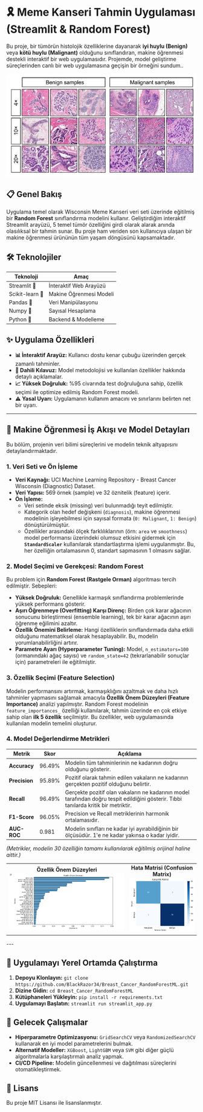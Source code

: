 # 🎗️ Meme Kanseri Tahmin Uygulaması (Streamlit & Random Forest)

Bu proje, bir tümörün histolojik özelliklerine dayanarak **iyi huylu (Benign)** veya **kötü huylu (Malignant)** olduğunu sınıflandıran, makine öğrenmesi destekli interaktif bir web uygulamasıdır. Projemde, model geliştirme süreçlerinden canlı bir web uygulamasına geçişin bir örneğini sundum..

<p align="center">
  <img src="images/breastcancer.jpg" width="700" />
</p>

## 📋 Genel Bakış

Uygulama temel olarak Wisconsin Meme Kanseri veri seti üzerinde eğitilmiş bir **Random Forest** sınıflandırma modelini kullanır. Geliştirdiğim interaktif Streamlit arayüzü, 5 temel tümör özelliğini girdi olarak alarak anında olasılıksal bir tahmin sunar. Bu proje ham veriden son kullanıcıya ulaşan bir makine öğrenmesi ürününün tüm yaşam döngüsünü kapsamaktadır.

## 🛠️ Teknolojiler

| Teknoloji      | Amaç                  |
|----------------|-----------------------|
| Streamlit 🎈   | İnteraktif Web Arayüzü |
| Scikit-learn 🧠| Makine Öğrenmesi Modeli|
| Pandas 🐼     | Veri Manipülasyonu    |
| Numpy 🔢     | Sayısal Hesaplama     |
| Python 🐍     | Backend & Modelleme   |

## ✨ Uygulama Özellikleri

- **📊 İnteraktif Arayüz:** Kullanıcı dostu kenar çubuğu üzerinden gerçek zamanlı tahminler.
- **📖 Dahili Kılavuz:** Model metodolojisi ve kullanılan özellikler hakkında detaylı açıklamalar.
- **📈 Yüksek Doğruluk:** %95 civarında test doğruluğuna sahip, özellik seçimi ile optimize edilmiş Random Forest modeli.
- **⚠️ Yasal Uyarı:** Uygulamanın kullanım amacını ve sınırlarını belirten net bir uyarı.

---

## 🔬 Makine Öğrenmesi İş Akışı ve Model Detayları

Bu bölüm, projenin veri bilimi süreçlerini ve modelin teknik altyapısını detaylandırmaktadır.

### 1. Veri Seti ve Ön İşleme
- **Veri Kaynağı:** UCI Machine Learning Repository - Breast Cancer Wisconsin (Diagnostic) Dataset.
- **Veri Yapısı:** 569 örnek (sample) ve 32 öznitelik (feature) içerir.
- **Ön İşleme:**
    - Veri setinde eksik (missing) veri bulunmadığı teyit edilmiştir.
    - Kategorik olan hedef değişkeni (`diagnosis`), makine öğrenmesi modelinin işleyebilmesi için sayısal formata (`0: Malignant`, `1: Benign`) dönüştürülmüştür.
    - Özellikler arasındaki ölçek farklılıklarının (örn: `area` ve `smoothness`) model performansı üzerindeki olumsuz etkisini gidermek için **`StandardScaler`** kullanılarak standartlaştırma işlemi uygulanmıştır. Bu, her özelliğin ortalamasının 0, standart sapmasının 1 olmasını sağlar.

### 2. Model Seçimi ve Gerekçesi: Random Forest
Bu problem için **Random Forest (Rastgele Orman)** algoritması tercih edilmiştir. Sebepleri:
- **Yüksek Doğruluk:** Genellikle karmaşık sınıflandırma problemlerinde yüksek performans gösterir.
- **Aşırı Öğrenmeye (Overfitting) Karşı Direnç:** Birden çok karar ağacının sonucunu birleştirmesi (ensemble learning), tek bir karar ağacının aşırı öğrenme eğilimini azaltır.
- **Özellik Önemini Belirleme:** Hangi özelliklerin sınıflandırmada daha etkili olduğunu matematiksel olarak hesaplayabilir. Bu, modelin yorumlanabilirliğini artırır.
- **Parametre Ayarı (Hyperparameter Tuning):** Model, `n_estimators=100` (ormanındaki ağaç sayısı) ve `random_state=42` (tekrarlanabilir sonuçlar için) parametreleri ile eğitilmiştir.

### 3. Özellik Seçimi (Feature Selection)
Modelin performansını artırmak, karmaşıklığını azaltmak ve daha hızlı tahminler yapmasını sağlamak amacıyla **Özellik Önem Düzeyleri (Feature Importance)** analizi yapılmıştır. Random Forest modelinin `feature_importances_` özelliği kullanılarak, tahmin üzerinde en çok etkiye sahip olan **ilk 5 özellik** seçilmiştir. Bu özellikler, web uygulamasında kullanılan modelin temelini oluşturur.

### 4. Model Değerlendirme Metrikleri

| Metrik | Skor | Açıklama |
|--------|-------|----------|
| **Accuracy** | 96.49% | Modelin tüm tahminlerinin ne kadarının doğru olduğunu gösterir. |
| **Precision**| 95.89% | Pozitif olarak tahmin edilen vakaların ne kadarının gerçekten pozitif olduğunu belirtir. |
| **Recall** | 96.49% | Gerçekte pozitif olan vakaların ne kadarının model tarafından doğru tespit edildiğini gösterir. Tıbbi tanılarda kritik bir metriktir. |
| **F1-Score** | 96.05% | Precision ve Recall metriklerinin harmonik ortalamasıdır. |
| **AUC-ROC** | 0.981 | Modelin sınıfları ne kadar iyi ayırabildiğinin bir ölçüsüdür. 1'e ne kadar yakınsa o kadar iyidir. |

*(Metrikler, modelin 30 özelliğin tamamı kullanılarak eğitilmiş orijinal haline aittir.)*

<table align="center">
  <tr>
    <td align="center">
      <strong>Özellik Önem Düzeyleri</strong><br>
      <img src="images/Özellik_Önem.png" alt="Özellik Önem Düzeyleri Grafiği" width="450">
    </td>
    <td align="center">
      <strong>Hata Matrisi (Confusion Matrix)</strong><br>
      <img src="images/confmatrix.png" alt="Hata Matrisi Grafiği" width="225">
    </td>
  </tr>
</table>
---

## 🚀 Uygulamayı Yerel Ortamda Çalıştırma

1.  **Depoyu Klonlayın:** `git clone https://github.com/BlackRazor34/Breast_Cancer_RandomForestML.git`
2.  **Dizine Gidin:** `cd Breast_Cancer_RandomForestML`
3.  **Kütüphaneleri Yükleyin:** `pip install -r requirements.txt`
4.  **Uygulamayı Başlatın:** `streamlit run streamlit_app.py`

## 🔮 Gelecek Çalışmalar

- **Hiperparametre Optimizasyonu:** `GridSearchCV` veya `RandomizedSearchCV` kullanarak en iyi model parametrelerini bulmak.
- **Alternatif Modeller:** `XGBoost`, `LightGBM` veya `SVM` gibi diğer güçlü algoritmalarla karşılaştırmalı analiz yapmak.
- **CI/CD Pipeline:** Modelin güncellenmesi ve dağıtılması süreçlerini otomatikleştirmek.

## 📜 Lisans

Bu proje MIT Lisansı ile lisanslanmıştır.